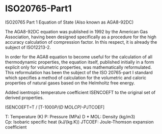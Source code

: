 # ISO20765-Part1
ISO20765 Part 1 Equation of State (Also known as AGA8-92DC)

The AGA8-92DC equation was published in 1992 by the American Gas Association, having been designed specifically as a procedure for the high accuracy calculation of compression factor. In this respect, it is already the subject of ISO12213-2.

In order for the AGA8 equation to become useful for the calculation of all thermodynamic properties, the equation itself, published initially in a form explicit only for volumetric properties, was mathematically reformulated. This reformulation has been the subject of the ISO 20765-part I standard which specifies a method of calculation for the volumetric and caloric properties of natural gases based on the Helmholtz free energy.

Added isentropic temperature coefficient ISENCOEFT to the original set of derived properties.

ISENCOEFT=T / [T-1000*P/(D* MOL*CP)-P*JTCOEF]

T: Temperature (K)
P: Pressure (MPa)
D * MOL: Density (kg/m3)   
Cp: Isobaric specific heat (kJ/(kg.K))
JTCOEF: Joule-Thomson expansion coefficient
